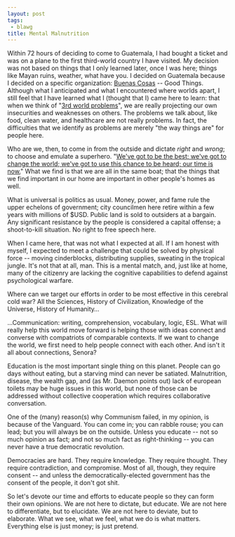```yaml
---
layout: post
tags:
 - blawg
title: Mental Malnutrition
---
```


Within 72 hours of deciding to come to Guatemala, I had bought a ticket and was on a plane to the first third-world country I have visited. My decision was not based on things that I only learned later, once I was here; things like Mayan ruins, weather, what have you. I decided on Guatemala because I decided on a specific organization: [Buenas Cosas](http://www.buenascosas.org/) -- Good Things. Although what I anticipated and what I encountered where worlds apart, I still feel that I have learned what I (thought that I) came here to learn: that when we think of "[3rd world problems](https://www.youtube.com/water)", we are really projecting our own insecurities and weaknesses on others. The problems we talk about, like food, clean water, and healthcare are not really problems. In fact, the difficulties that we identify as problems are merely "the way things are" for people here.

Who are we, then, to come in from the outside and dictate *right* and *wrong*; to choose and emulate a superhero. "[We've got to be the best; we've got to change the world; we've got to use this chance to be heard; our time is now.](https://www.youtube.com/watch?v=rYDuNq-a5b4)" What we find is that we are all in the same boat; that the things that we find important in our home are important in other people's homes as well.

What is universal is politics as usual. Money, power, and fame rule the upper echelons of government; city councilmen here retire within a few years with millions of $USD. Public land is sold to outsiders at a bargain. Any significant resistance by the people is considered a capital offense; a shoot-to-kill situation. No right to free speech here.

When I came here, that was not what I expected at all. If I am honest with myself, I expected to meet a challenge that could be solved by physical force -- moving cinderblocks, distributing supplies, sweating in the tropical jungle. It's not that at all, man. This is a mental match, and, just like at home, many of the citizenry are lacking the cognitive capabilities to defend against psychological warfare.

Where can we target our efforts in order to be most effective in this cerebral cold war? All the Sciences, History of Civilization, Knowledge of the Universe, History of Humanity…

…Communication: writing, comprehension, vocabulary, logic, ESL. What will really help this world move forward is helping those with ideas connect and converse with compatriots of comparable contexts. If we want to change the world, we first need to help people connect with each other. And isn't it all about connections, Senora?

Education is the most important single thing on this planet. People can go days without eating, but a starving mind can never be satiated. Malnutrition, disease, the wealth gap, and (as Mr. Daemon points out) lack of european toilets may be huge issues in this world, but none of those can be addressed without collective cooperation which requires collaborative conversation.

One of the (many) reason(s) why Communism failed, in my opinion, is because of the Vanguard. You can come in; you can rabble rouse; you can lead; but you will always be on the outside. Unless you educate -- not so much opinion as fact; and not so much fact as right-thinking -- you can never have a true democratic revolution.

Democracies are hard. They require knowledge. They require thought. They require contradiction, and compromise. Most of all, though, they require consent -- and unless the democratically-elected government has the consent of the people, it don't got shit.

So let's devote our time and efforts to educate people so they can form their own opinions. We are not here to dictate, but educate. We are not here to differentiate, but to elucidate. We are not here to deviate, but to elaborate. What we see, what we feel, what we do is what matters. Everything else is just money; is just pretend.


 

